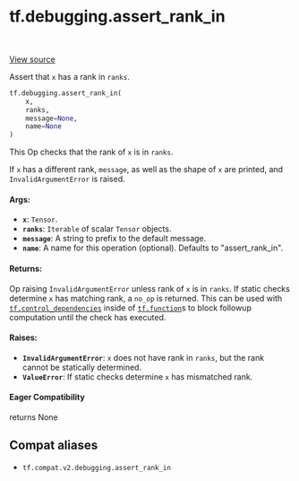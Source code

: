 <div itemscope itemtype="http://developers.google.com/ReferenceObject">
<meta itemprop="name" content="tf.debugging.assert_rank_in" />
<meta itemprop="path" content="Stable" />
</div>

# tf.debugging.assert_rank_in

<!-- Insert buttons and diff -->

<table class="tfo-notebook-buttons tfo-api" align="left">
</table>

<a target="_blank" href="/code/stable/tensorflow/python/ops/check_ops.py">View source</a>



Assert that `x` has a rank in `ranks`.

``` python
tf.debugging.assert_rank_in(
    x,
    ranks,
    message=None,
    name=None
)
```



<!-- Placeholder for "Used in" -->

This Op checks that the rank of `x` is in `ranks`.

If `x` has a different rank, `message`, as well as the shape of `x` are
printed, and `InvalidArgumentError` is raised.

#### Args:


* <b>`x`</b>: `Tensor`.
* <b>`ranks`</b>: `Iterable` of scalar `Tensor` objects.
* <b>`message`</b>: A string to prefix to the default message.
* <b>`name`</b>: A name for this operation (optional). Defaults to "assert_rank_in".


#### Returns:

Op raising `InvalidArgumentError` unless rank of `x` is in `ranks`.
If static checks determine `x` has matching rank, a `no_op` is returned.
This can be used with <a href="../../tf/control_dependencies.md"><code>tf.control_dependencies</code></a> inside of <a href="../../tf/function.md"><code>tf.function</code></a>s
to block followup computation until the check has executed.




#### Raises:


* <b>`InvalidArgumentError`</b>: `x` does not have rank in `ranks`, but the rank cannot
  be statically determined.
* <b>`ValueError`</b>: If static checks determine `x` has mismatched rank.

#### Eager Compatibility
returns None



## Compat aliases

* `tf.compat.v2.debugging.assert_rank_in`

